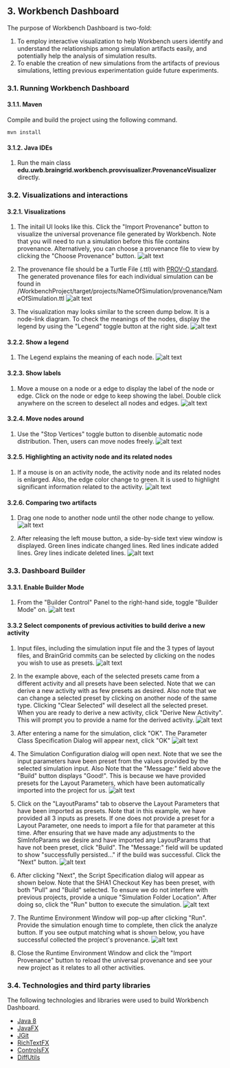 ## 3. Workbench Dashboard
The purpose of Workbench Dashboard is two-fold:
1. To employ interactive visualization to help Workbench users identify and understand the relationships among simulation artifacts easily, and potentially help the analysis of simulation results.
2. To enable the creation of new simulations from the artifacts of previous simulations, letting previous experimentation guide future experiments. 

### 3.1. Running Workbench Dashboard

#### 3.1.1. Maven
Compile and build the project using the following command.
```shell
mvn install
```

#### 3.1.2. Java IDEs
1. Run the main class **edu.uwb.braingrid.workbench.provvisualizer.ProvenanceVisualizer** directly.

### 3.2. Visualizations and interactions
#### 3.2.1. Visualizations
1. The initail UI looks like this. Click the "Import Provenance" button to visualize the universal provenance file generated by Workbench.
Note that you will need to run a simulation before this file contains provenance. Alternatively, you can choose a provenance file to view by clicking the "Choose Provenance" button.
![alt text](images/WorkbenchHome.png "The initial UI")

2. The provenance file should be a Turtle File (.ttl) with [PROV-O standard](https://www.w3.org/TR/2013/REC-prov-o-20130430/). The generated provenance files for each individual simulation can be found in /WorkbenchProject/target/projects/NameOfSimulation/provenance/NameOfSimulation.ttl 
![alt text](images/ChooseProvenanceFile.PNG "The initial UI")

3. The visualization may looks similar to the screen dump below. It is a node-link diagram. To check the meanings of the nodes, display the legend by using the "Legend" toggle button at the right side.
![alt text](images/DashboardInitialVisualization.PNG "The initial visualization")

#### 3.2.2. Show a legend
1. The Legend explains the meaning of each node.
![alt text](images/DashboardLegend.PNG "The legend")

#### 3.2.3. Show labels
1. Move a mouse on a node or a edge to display the label of the node or edge. Click on the node or edge to keep showing the label. Double click anywhere on the screen to deselect all nodes and edges.
![alt text](images/DashboardCheckLabels.PNG "Show labels")

#### 3.2.4. Move nodes around
1. Use the "Stop Vertices" toggle button to disenble automatic node distribution. Then, users can move nodes freely.
![alt text](images/MovingNodesAround.PNG "Move nodes around")

#### 3.2.5. Highlighting an activity node and its related nodes
1. If a mouse is on an activity node, the activity node and its related nodes is enlarged. Also, the edge color change to green. It is used to highlight significant information related to the activity.
![alt text](images/HighlightActivityNode.PNG "Highlight an activty node and its related nodes.")

#### 3.2.6. Comparing two artifacts
1. Drag one node to another node until the other node change to yellow.
![alt text](images/ComparingArtifacts1.png "Comparing artifacts1.")

2. After releasing the left mouse button, a side-by-side text view window is displayed. Green lines indicate changed lines. Red lines indicate added lines. Grey lines indicate deleted lines.
![alt text](images/ComparingArtifacts2.png "Comparing artifacts2.")

### 3.3. Dashboard Builder

#### 3.3.1. Enable Builder Mode
1. From the "Builder Control" Panel to the right-hand side, toggle "Builder Mode" on.
![alt text](images/SelectBuilderMode.PNG "Select Builder Mode")

#### 3.3.2 Select components of previous activities to build derive a new activity
1. Input files, including the simulation input file and the 3 types of layout files, and BrainGrid commits can be selected by clicking on the nodes you wish to use as presets.
![alt text](images/SelectComponentsToBuild.PNG "Select Components To Build")

2. In the example above, each of the selected presets came from a different activity and all presets have been selected. Note that we can derive a new activity with as few presets as desired. Also note that we can change a selected preset by clicking on another node of the same type. Clicking "Clear Selected" will deselect all the selected preset. When you are ready to derive a new activity, click "Derive New Activity". This will prompt you to provide a name for the derived activity.
![alt text](images/ProvideDerivedActivityName.PNG "Provide Derived Activity Name")

3. After entering a name for the simulation, click "OK". The Parameter Class Specification Dialog will appear next, click "OK"
![alt text](images/SimulatorConfig1Derived.PNG "Simulator Config1 Derived")

4. The Simulation Configuration dialog will open next. Note that we see the input parameters have been preset from the values provided by the selected simulation input. Also Note that the "Message:" field above the "Build" button displays "Good!". This is because we have provided presets for the Layout Parameters, which have been automatically imported into the project for us.
![alt text](images/SimulatorConfig2Derived.PNG "Simulator Config2 Derived")

5. Click on the "LayoutParams" tab to observe the Layout Parameters that have been imported as presets. Note that in this example, we have provided all 3 inputs as presets. If one does not provide a preset for a Layout Parameter, one needs to import a file for that parameter at this time. After ensuring that we have made any adjustments to the SimInfoParams we desire and have imported any LayoutParams that have not been preset, click "Build". The "Message:" field will be updated to show "successfully persisted..." if the build was successful. Click the "Next" button.
![alt text](images/SimulatorConfig3Derived.PNG "Simulator Config3 Derived")

6. After clicking "Next", the Script Specification dialog will appear as shown below. Note that the SHA1 Checkout Key has been preset, with both "Pull" and "Build" selected. To ensure we do not interfere with previous projects, provide a unique "Simulation Folder Location". After doing so, click the "Run" button to execute the simulation.
![alt text](images/SpecifyScriptDerived.PNG "Specify Script Derived")

7. The Runtime Environment Window will pop-up after clicking "Run". Provide the simulation enough time to complete, then click the analyze button. If you see output matching what is shown below, you have successful collected the project's provenance.
![alt text](images/WorkbenchAnalyzeButton.PNG "Workbench Analyze Button")

8. Close the Runtime Environment Window and click the "Import Provenance" button to reload the universal provenance and see your new project as it relates to all other activities.


### 3.4. Technologies and third party libraries
The following technologies and libraries were used to build Workbench Dashboard.
* [Java 8](https://docs.oracle.com/javase/8/docs/)
* [JavaFX](https://docs.oracle.com/javase/8/javafx/get-started-tutorial/jfx-overview.htm#JFXST784)
* [JGit](https://www.eclipse.org/jgit/documentation/)
* [RichTextFX](https://github.com/FXMisc/RichTextFX)
* [ControlsFX](http://fxexperience.com/controlsfx/)
* [DiffUtils](https://code.google.com/archive/p/java-diff-utils/)
